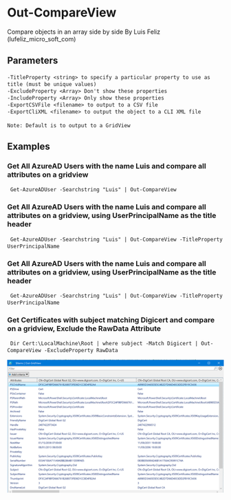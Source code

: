 # Out-CompareView

 Compare objects in an array side by side
 By Luis Feliz (lufeliz_micro_soft_com)

## Parameters
	-TitleProperty <string> to specify a particular property to use as title (must be unique values)
	-ExcludeProperty <Array> Don't show these properties
	-IncludeProperty <Array> Only show these properties
    -ExportCSVFile <filename> to output to a CSV file
    -ExportCliXML <filename> to output the object to a CLI XML file
    
    Note: Default is to output to a GridView

## Examples
	
### Get All AzureAD Users with the name Luis and compare all attributes on a gridview

     Get-AzureADUser -Searchstring "Luis" | Out-CompareView


### Get All AzureAD Users with the name Luis and compare all attributes on  a gridview, using UserPrincipalName as the title header

     Get-AzureADUser -Searchstring "Luis" | Out-CompareView -TitleProperty UserPrincipalName


### Get All AzureAD Users with the name Luis and compare all attributes on  a gridview, using UserPrincipalName as the title header

     Get-AzureADUser -Searchstring "Luis" | Out-CompareView -TitleProperty UserPrincipalName
   
   
 ### Get Certificates with subject matching Digicert and compare on a gridview, Exclude the RawData Attribute
    
     Dir Cert:\LocalMachine\Root | where subject -Match Digicert | Out-CompareView -ExcludeProperty RawData
     
 
![Figure 1-1](https://github.com/luisfeliz79/Out-CompareView/blob/master/SampleOutCompareView.PNG "Figure 1-1")
     

